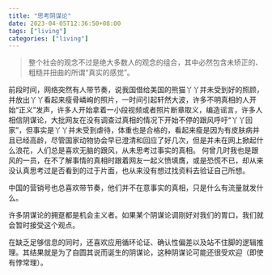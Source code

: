 ```yaml
---
title: "思考阴谋论"
date: 2023-04-05T12:36:50+08:00
tags: ["living"]
categories: ["living"]
---
```


> 整个社会的观念不过是绝大多数人的观念的组合，其中必然包含未矫正的、粗糙并扭曲的所谓“真实的感觉”。

前段时间，网络突然有人带节奏，说我国借给美国的熊猫丫丫并未受到好的照顾，并放出丫丫看起来瘦骨嶙峋的照片，一时间引起轩然大波，许多不明真相的人开始“正义”发声，许多人开始拿着一小段视频或者照片断章取义，编造谣言，许多人相信阴谋论，大批网友在没有调查过真相的情况下开始不停的跟风呼吁“丫丫回家”，但事实是丫丫并未受到虐待，体重也是合格的，看起来瘦是因为有皮肤病并且已经高龄，尽管国家动物协会早已澄清和回应了好几次，但是并未在网上掀起什么浪花，人们总是喜欢无脑的跟风，从未思考过事实的真相。
何曾几时我也是跟风的一员，在不了解事情的真相时跟着网友一起义愤填膺，或是恐慌不已，却从来没认真思考过是否看到的过于片面，也从来没有想过找资料去验证自己所想。

中国的营销号也总喜欢带节奏，他们并不在意事实的真相，只是什么有流量就发什么。

许多阴谋论的拥趸都是机会主义者。如果某个阴谋论调刚好对我们的胃口，我们就会暂时接受这个观点。

在缺乏足够信息的同时，还喜欢应用循环论证、确认性偏差以及站不住脚的逻辑推理。其结果就是为了自圆其说而诞生的阴谋论，这种阴谋论可能还很受欢迎（即使有悖常理）。
